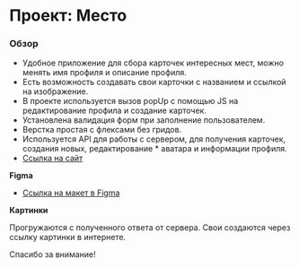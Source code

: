 # Проект: Место

### Обзор

* Удобное приложение для сбора карточек интересных мест, можно менять имя профиля и описание профиля. 
* Есть возможность создавать свои карточки с названием и ссылкой на изображение.
* В проекте используется вызов popUp с помощью JS на редактирование профила и создание карточек. 
* Установлена валидация форм при заполнение пользователем.
* Верстка простая с флексами без гридов.
* Используется API для работы с сервером, для получения карточек, создания новых, редактирование * аватара и информации профиля.
* [Ссылка на сайт](https://dedhoce.github.io/mesto/)


**Figma**

* [Ссылка на макет в Figma](https://www.figma.com/file/2cn9N9jSkmxD84oJik7xL7/JavaScript.-Sprint-4?node-id=0%3A1)

**Картинки**

Прогружаются с полученного ответа от сервера. Свои создаются через ссылку картинки в интернете.


Спасибо за внимание!
